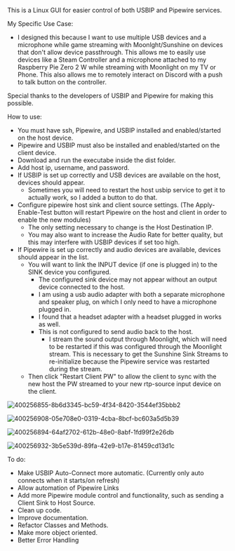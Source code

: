This is a Linux GUI for easier control of both USBIP and Pipewire services.

My Specific Use Case:

- I designed this because I want to use multiple USB devices and a microphone while game streaming with Moonlght/Sunshine on devices that don't allow device passthrough.
This allows me to easily use devices like a Steam Controller and a microphone attached to my Raspberry Pie Zero 2 W while streaming with Moonlight on my TV or Phone. This also allows
me to remotely interact on Discord with a push to talk button on the controller.

Special thanks to the developers of USBIP and Pipewire for making this possible.

How to use:
- You must have ssh, Pipewire, and USBIP installed and enabled/started on the host device.
- Pipewire and USBIP must also be installed and enabled/started on the client device.
- Download and run the executabe inside the dist folder.
- Add host ip, username, and password.
- If USBIP is set up correctly and USB devices are available on the host, devices should appear.
  - Sometimes you will need to restart the host usbip service to get it to actually work, so I added a button to do that.
- Configure pipewire host sink and client source settings. (The Apply-Enable-Test button will restart Pipewire on the host and client in order to enable the new modules)
  - The only setting necessary to change is the Host Destination IP.
  - You may also want to increase the Audio Rate for better quality, but this may interfere with USBIP devices if set too high.
- If Pipewire is set up correctly and audio devices are available, devices should appear in the list.
  - You will want to link the INPUT device (if one is plugged in) to the SINK device you configured.
    - The configured sink device may not appear without an output device connected to the host.
    - I am using a usb audio adapter with both a separate microphone and speaker plug, on which I only need to have a microphone plugged in.
    - I found that a headset adapter with a headset plugged in works as well.
    - This is not configured to send audio back to the host.
      - I stream the sound output through Moonlight, which will need to be restarted if this was configured through the Moonlight stream. This is necessary to get the Sunshine Sink Streams to re-initialize because the Pipewire service was restarted during the stream.
  - Then click "Restart Client PW" to allow the client to sync with the new host the PW streamed to your new rtp-source input device on the client.

![400256855-8b6d3345-bc59-4f34-8420-3544ef35bbb2](https://github.com/user-attachments/assets/fc5b1639-60f7-4bea-a94e-6283c33fc6bd)

![400256908-05e708e0-0319-4cba-8bcf-bc603a5d5b39](https://github.com/user-attachments/assets/02137f18-eb17-4ec6-9877-8427b8acde61)

![400256894-64af2702-612b-48e0-8abf-1fd99f2e26db](https://github.com/user-attachments/assets/931dbcaf-54c0-4878-9414-56b4f641dd81)

![400256932-3b5e539d-89fa-42e9-b17e-81459cd13d1c](https://github.com/user-attachments/assets/f4dc563a-a164-42b1-a8b7-590ee552a356)

To do:
- Make USBIP Auto-Connect more automatic. (Currently only auto connects when it starts/on refresh)
- Allow automation of Pipewire Links
- Add more Pipewire module control and functionality, such as sending a Client Sink to Host Source.
- Clean up code.
- Improve documentation.
- Refactor Classes and Methods.
- Make more object oriented.
- Better Error Handling
